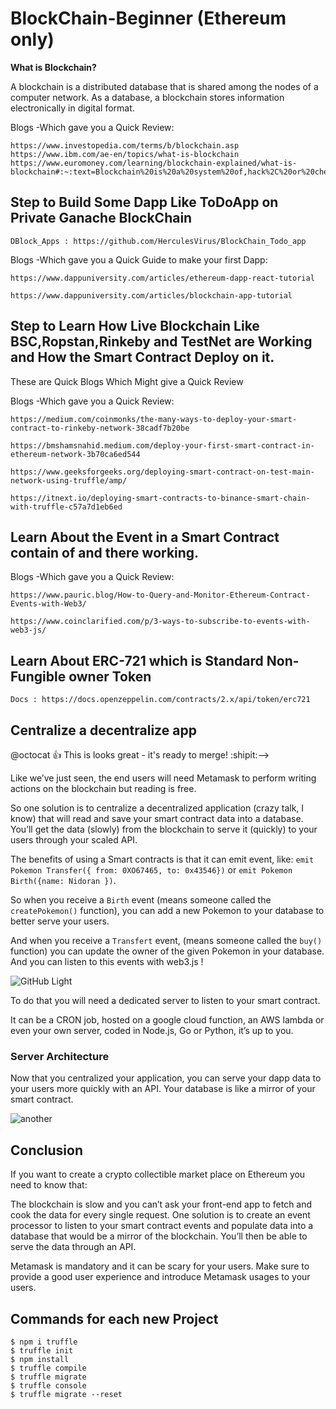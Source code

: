 # BlockChain-Beginner (Ethereum only)
**What is Blockchain?**

A blockchain is a distributed database that is shared among the nodes of a computer network. As a database, a blockchain stores information electronically in digital format.

Blogs -Which gave you a Quick Review:

    https://www.investopedia.com/terms/b/blockchain.asp
    https://www.ibm.com/ae-en/topics/what-is-blockchain
    https://www.euromoney.com/learning/blockchain-explained/what-is-  blockchain#:~:text=Blockchain%20is%20a%20system%20of,hack%2C%20or%20cheat%20the%20system.&text=Each%20block%20in%20the%20chain,added%20to%20every%20participant's%20ledger.

## Step to Build Some Dapp Like ToDoApp on Private Ganache BlockChain
    
    DBlock_Apps : https://github.com/HerculesVirus/BlockChain_Todo_app
  
  Blogs -Which gave you a Quick Guide to make your first Dapp:
  
    https://www.dappuniversity.com/articles/ethereum-dapp-react-tutorial
    
    https://www.dappuniversity.com/articles/blockchain-app-tutorial

## Step to Learn How Live Blockchain Like BSC,Ropstan,Rinkeby and TestNet are Working and How the Smart Contract Deploy on it. 
These are Quick Blogs Which Might give a Quick Review
  
  Blogs -Which gave you a Quick Review:
  
    https://medium.com/coinmonks/the-many-ways-to-deploy-your-smart-contract-to-rinkeby-network-38cadf7b20be
    
    https://bmshamsnahid.medium.com/deploy-your-first-smart-contract-in-ethereum-network-3b70ca6ed544
    
    https://www.geeksforgeeks.org/deploying-smart-contract-on-test-main-network-using-truffle/amp/
    
    https://itnext.io/deploying-smart-contracts-to-binance-smart-chain-with-truffle-c57a7d1eb6ed


  
## Learn About the Event in a Smart Contract contain of and there working.
  
  Blogs -Which gave you a Quick Review:
  
    https://www.pauric.blog/How-to-Query-and-Monitor-Ethereum-Contract-Events-with-Web3/
    
    https://www.coinclarified.com/p/3-ways-to-subscribe-to-events-with-web3-js/

## Learn About ERC-721 which is Standard Non-Fungible owner Token 

    Docs : https://docs.openzeppelin.com/contracts/2.x/api/token/erc721

## Centralize a decentralize app

@octocat :+1: This is looks great - it's ready to merge! :shipit:-->

Like we’ve just seen, the end users will need Metamask to perform writing actions on the blockchain but reading is free.

So one solution is to centralize a decentralized application (crazy talk, I know) that will read and save your smart contract data into a database. You’ll get the data (slowly) from the blockchain to serve it (quickly) to your users through your scaled API.

The benefits of using a Smart contracts is that it can emit event, like: `emit Pokemon Transfer({ from: 0XO67465, to: 0x43546})` or `emit Pokemon Birth({name: Nidoran })`.

So when you receive a `Birth` event (means someone called the `createPokemon()` function), you can add a new Pokemon to your database to better serve your users.

And when you receive a `Transfert` event, (means someone called the `buy()` function) you can update the owner of the given Pokemon in your database. And you can listen to this events with web3.js !


![GitHub Light](https://user-images.githubusercontent.com/31464210/150289551-b6f2e60d-81b3-4b26-babf-62b045b3e37a.png)

To do that you will need a dedicated server to listen to your smart contract.

It can be a CRON job, hosted on a google cloud function, an AWS lambda or even your own server, coded in Node.js, Go or Python, it’s up to you.

### Server Architecture

Now that you centralized your application, you can serve your dapp data to your users more quickly with an API. Your database is like a mirror of your smart contract.

![another](https://user-images.githubusercontent.com/31464210/150289482-e8bf737a-0b3f-4dcf-8ec7-88774c82c861.png)

## Conclusion

If you want to create a crypto collectible market place on Ethereum you need to know that:

The blockchain is slow and you can’t ask your front-end app to fetch and cook the data for every single request. One solution is to create an event processor to listen to your smart contract events and populate data into a database that would be a mirror of the blockchain. You’ll then be able to serve the data through an API.

Metamask is mandatory and it can be scary for your users. Make sure to provide a good user experience and introduce Metamask usages to your users.

## Commands for each new Project

```
$ npm i truffle
$ truffle init
$ npm install
$ truffle compile
$ truffle migrate
$ truffle console
$ truffle migrate --reset

```



